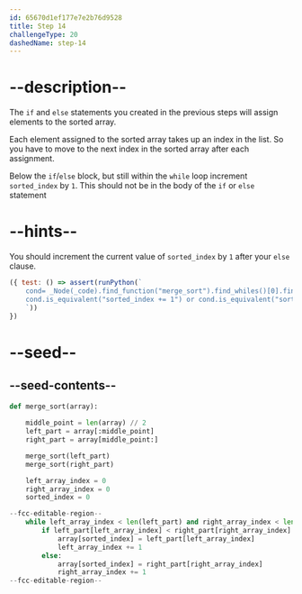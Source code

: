 ```yaml
---
id: 65670d1ef177e7e2b76d9528
title: Step 14
challengeType: 20
dashedName: step-14
---
```


# --description--

The `if` and `else` statements you created in the previous steps will assign elements to the sorted array.

Each element assigned to the sorted array takes up an index in the list. So you have to move to the next index in the sorted array after each assignment.

Below the `if`/`else` block, but still within the `while` loop increment `sorted_index` by `1`. This should not be in the body of the `if` or `else` statement

# --hints--

You should increment the current value of `sorted_index` by `1` after your `else` clause.

```js
({ test: () => assert(runPython(`
    cond= _Node(_code).find_function("merge_sort").find_whiles()[0].find_bodies()[0].find_body()[1]
    cond.is_equivalent("sorted_index += 1") or cond.is_equivalent("sorted_index = sorted_index + 1") or cond.is_equivalent("sorted_index = 1 + sorted_index")
    `))
}) 
```

# --seed--

## --seed-contents--

```py
def merge_sort(array):
    
    middle_point = len(array) // 2
    left_part = array[:middle_point]
    right_part = array[middle_point:]

    merge_sort(left_part)
    merge_sort(right_part)

    left_array_index = 0
    right_array_index = 0
    sorted_index = 0

--fcc-editable-region--
    while left_array_index < len(left_part) and right_array_index < len(right_part):
        if left_part[left_array_index] < right_part[right_array_index]:
            array[sorted_index] = left_part[left_array_index]
            left_array_index += 1
        else:
            array[sorted_index] = right_part[right_array_index]
            right_array_index += 1
--fcc-editable-region--
```
